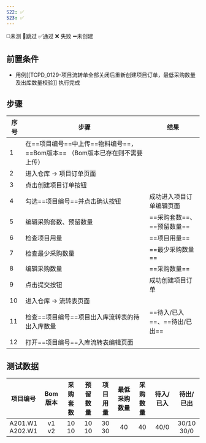 ```yaml
---
S22: ✅
S23: ✅
---
```

◻️未测    🚫跳过     ✅通过    ❌ 失败    ➖未创建

## 前置条件

- 用例[[TCPD_0129-项目流转单全部关闭后重新创建项目订单，最低采购数量及出库数量校验]] 执行完成

## 步骤

| 序号  | 步骤                                              | 结果                  |
| --- | ----------------------------------------------- | ------------------- |
| 1   | 在==项目编号==中上传==物料编号==，==Bom版本== （Bom版本已存在则不需要上传） |                     |
| 2   | 进入仓库 -> 项目订单页面                                  |                     |
| 3   | 点击创建项目订单按钮                                      |                     |
| 4   | 勾选==项目编号==并点击确认按钮                               | 成功进入项目订单编辑页面        |
| 5   | 编辑采购套数、预留数量                                     | ==采购套数==、==预留数量==   |
| 6   | 检查项目用量                                          | ==项目用量==            |
| 7   | 检查最少采购数量                                        | ==最少采购数量==          |
| 8   | 编辑采购数量                                          | ==采购数量==            |
| 9   | 点击提交按钮                                          | 成功创建项目订单            |
| 10  | 进入仓库 -> 流转表页面                                   |                     |
| 11  | 检查==项目编号==项目出入库流转表的待出入库数量                       | ==待入/已入==、==待出/已出== |
| 12  | 打开==项目编号==入库流转表编辑页面                             |                     |

## 测试数据

| 项目编号 | Bom版本 | 采购套数 | 预留数量 | 项目用量 | 最低采购数量 | 采购数量 | 待入/已入 | 待出/已出 |
| :--: | :--: | :--: | :--: | :--: | :--: | :--: | :--: | :--: |
| A201.W1<br>A202.W1 | v1<br>v2 | 10<br>10 | 10<br>10 | 30<br>30 | 40 | 40 | 40/0 | 30/10<br>30/0 |
